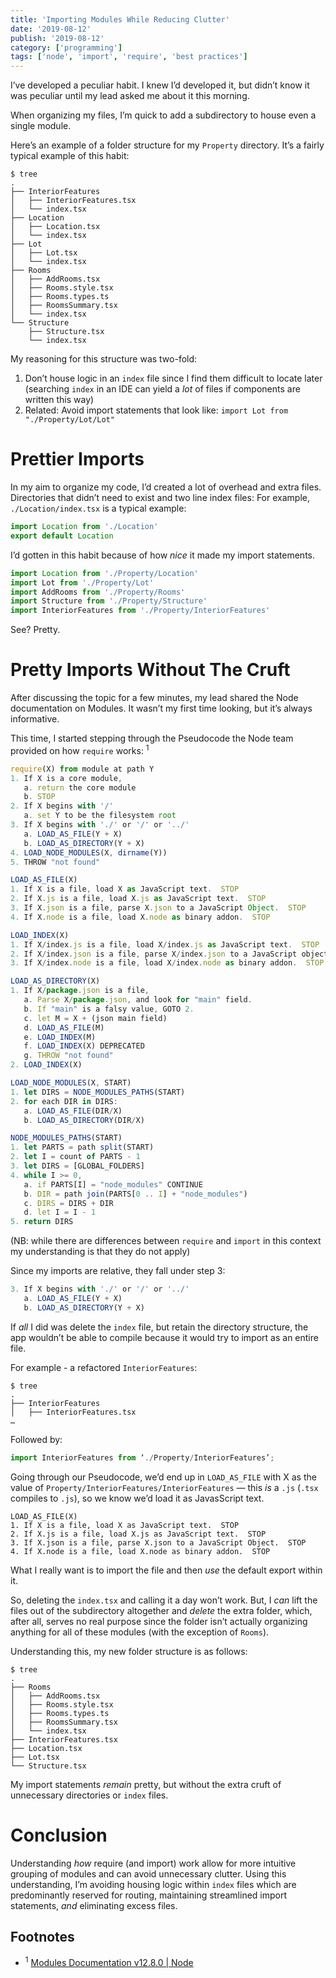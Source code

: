 ```yaml
---
title: 'Importing Modules While Reducing Clutter'
date: '2019-08-12'
publish: '2019-08-12'
category: ['programming']
tags: ['node', 'import', 'require', 'best practices']
---
```


I’ve developed a peculiar habit. I knew I’d developed it, but didn’t know it was peculiar until my lead asked me about it this morning.

When organizing my files, I’m quick to add a subdirectory to house even a single module.

Here’s an example of a folder structure for my `Property` directory. It’s a fairly typical example of this habit:

```
$ tree
.
├── InteriorFeatures
│   ├── InteriorFeatures.tsx
│   └── index.tsx
├── Location
│   ├── Location.tsx
│   └── index.tsx
├── Lot
│   ├── Lot.tsx
│   └── index.tsx
├── Rooms
│   ├── AddRooms.tsx
│   ├── Rooms.style.tsx
│   ├── Rooms.types.ts
│   ├── RoomsSummary.tsx
│   └── index.tsx
└── Structure
    ├── Structure.tsx
    └── index.tsx
```

My reasoning for this structure was two-fold:

1. Don’t house logic in an `index` file since I find them difficult to locate later (searching `index` in an IDE can yield a _lot_ of files if components are written this way)
2. Related: Avoid import statements that look like: `import Lot from "./Property/Lot/Lot"`

# Prettier Imports

In my aim to organize my code, I’d created a lot of overhead and extra files. Directories that didn’t need to exist and two line index files: For example, `./Location/index.tsx` is a typical example:

```javascript
import Location from './Location'
export default Location
```

I’d gotten in this habit because of how _nice_ it made my import statements.

```javascript
import Location from './Property/Location'
import Lot from './Property/Lot'
import AddRooms from './Property/Rooms'
import Structure from './Property/Structure'
import InteriorFeatures from './Property/InteriorFeatures'
```

See? Pretty.

# Pretty Imports Without The Cruft

After discussing the topic for a few minutes, my lead shared the Node documentation on Modules. It wasn’t my first time looking, but it’s always informative.

This time, I started stepping through the Pseudocode the Node team provided on how `require` works: <sup>1</sup>

```javascript
require(X) from module at path Y
1. If X is a core module,
   a. return the core module
   b. STOP
2. If X begins with '/'
   a. set Y to be the filesystem root
3. If X begins with './' or '/' or '../'
   a. LOAD_AS_FILE(Y + X)
   b. LOAD_AS_DIRECTORY(Y + X)
4. LOAD_NODE_MODULES(X, dirname(Y))
5. THROW "not found"

LOAD_AS_FILE(X)
1. If X is a file, load X as JavaScript text.  STOP
2. If X.js is a file, load X.js as JavaScript text.  STOP
3. If X.json is a file, parse X.json to a JavaScript Object.  STOP
4. If X.node is a file, load X.node as binary addon.  STOP

LOAD_INDEX(X)
1. If X/index.js is a file, load X/index.js as JavaScript text.  STOP
2. If X/index.json is a file, parse X/index.json to a JavaScript object. STOP
3. If X/index.node is a file, load X/index.node as binary addon.  STOP

LOAD_AS_DIRECTORY(X)
1. If X/package.json is a file,
   a. Parse X/package.json, and look for "main" field.
   b. If "main" is a falsy value, GOTO 2.
   c. let M = X + (json main field)
   d. LOAD_AS_FILE(M)
   e. LOAD_INDEX(M)
   f. LOAD_INDEX(X) DEPRECATED
   g. THROW "not found"
2. LOAD_INDEX(X)

LOAD_NODE_MODULES(X, START)
1. let DIRS = NODE_MODULES_PATHS(START)
2. for each DIR in DIRS:
   a. LOAD_AS_FILE(DIR/X)
   b. LOAD_AS_DIRECTORY(DIR/X)

NODE_MODULES_PATHS(START)
1. let PARTS = path split(START)
2. let I = count of PARTS - 1
3. let DIRS = [GLOBAL_FOLDERS]
4. while I >= 0,
   a. if PARTS[I] = "node_modules" CONTINUE
   b. DIR = path join(PARTS[0 .. I] + "node_modules")
   c. DIRS = DIRS + DIR
   d. let I = I - 1
5. return DIRS
```

(NB: while there are differences between `require` and `import` in this context my understanding is that they do not apply)

Since my imports are relative, they fall under step 3:

```javascript
3. If X begins with './' or '/' or '../'
   a. LOAD_AS_FILE(Y + X)
   b. LOAD_AS_DIRECTORY(Y + X)
```

If _all_ I did was delete the `index` file, but retain the directory structure, the app wouldn’t be able to compile because it would try to import as an entire file.

For example - a refactored `InteriorFeatures`:

```
$ tree
.
├── InteriorFeatures
│   ├── InteriorFeatures.tsx
…
```

Followed by:

```javascript
import InteriorFeatures from ‘./Property/InteriorFeatures’;
```

Going through our Pseudocode, we’d end up in `LOAD_AS_FILE` with X as the value of `Property/InteriorFeatures/InteriorFeatures` — this _is_ a `.js` (`.tsx` compiles to `.js`), so we know we’d load it as JavasScript text.

```
LOAD_AS_FILE(X)
1. If X is a file, load X as JavaScript text.  STOP
2. If X.js is a file, load X.js as JavaScript text.  STOP
3. If X.json is a file, parse X.json to a JavaScript Object.  STOP
4. If X.node is a file, load X.node as binary addon.  STOP
```

What I really want is to import the file and then _use_ the default export within it.

So, deleting the `index.tsx` and calling it a day won’t work. But, I _can_ lift the files out of the subdirectory altogether and _delete_ the extra folder, which, after all, serves no real purpose since the folder isn’t actually organizing anything for all of these modules (with the exception of `Rooms`).

Understanding this, my new folder structure is as follows:

```
$ tree
.
├── Rooms
│   ├── AddRooms.tsx
│   ├── Rooms.style.tsx
│   ├── Rooms.types.ts
│   ├── RoomsSummary.tsx
│   └── index.tsx
├── InteriorFeatures.tsx
├── Location.tsx
├── Lot.tsx
└── Structure.tsx
```

My import statements _remain_ pretty, but without the extra cruft of unnecessary directories or `index` files.

# Conclusion

Understanding _how_ require (and import) work allow for more intuitive grouping of modules and can avoid unnecessary clutter. Using this understanding, I’m avoiding housing logic within `index` files which are predominantly reserved for routing, maintaining streamlined import statements, _and_ eliminating excess files.

## Footnotes

-   <sup>1</sup> [Modules Documentation v12.8.0 | Node](https://nodejs.org/api/modules.html#modules_all_together)
